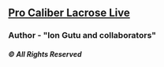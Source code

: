 ## [Pro Caliber Lacrose Live](https://deploy-lac.vercel.app/)

### Author - "Ion Gutu and collaborators"

##### © All Rights Reserved
